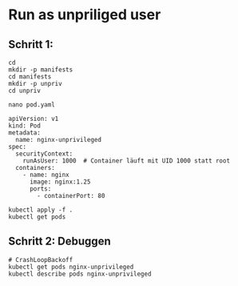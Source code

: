 # Run as unpriliged user 

## Schritt 1:

```
cd
mkdir -p manifests
cd manifests
mkdir -p unpriv
cd unpriv
```

```
nano pod.yaml
```

```
apiVersion: v1
kind: Pod
metadata:
  name: nginx-unprivileged
spec:
  securityContext:
    runAsUser: 1000  # Container läuft mit UID 1000 statt root
  containers:
    - name: nginx
      image: nginx:1.25
      ports:
        - containerPort: 80
```

```
kubectl apply -f .
kubectl get pods
```


## Schritt 2: Debuggen 

```
# CrashLoopBackoff 
kubectl get pods nginx-unprivileged 
kubectl describe pods nginx-unprivileged
```
